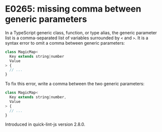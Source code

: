 # E0265: missing comma between generic parameters

In a TypeScript generic class, function, or type alias, the generic parameter
list is a comma-separated list of variables surrounded by `<` and `>`. It is a
syntax error to omit a comma between generic parameters:

```typescript
class MagicMap<
  Key extends string|number
  Value
> {
  // ...
}
```

To fix this error, write a comma between the two generic parameters:

```typescript
class MagicMap<
  Key extends string|number,
  Value
> {
  // ...
}
```


Introduced in quick-lint-js version 2.8.0.
